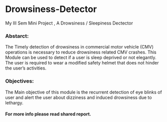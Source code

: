 # Drowsiness-Detector
My III Sem Mini Project , A Drowsiness / Sleepiness Dectector

### Abstarct:
The Timely detection of drowsiness in commercial motor vehicle (CMV) operations is necessary to reduce drowsiness related CMV crashes. This Module can be used to detect if a user is sleep deprived or not elegantly. The user is required to wear a modified safety helmet that does not hinder the user’s activities.

### Objectives:
The Main objective of this module is the recurrent detection of eye blinks of user and alert the user about dizziness and induced drowsiness due to lethargy.
#### For more info please read shared report.
